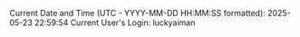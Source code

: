 Current Date and Time (UTC - YYYY-MM-DD HH:MM:SS formatted): 2025-05-23 22:59:54
Current User's Login: luckyaiman
